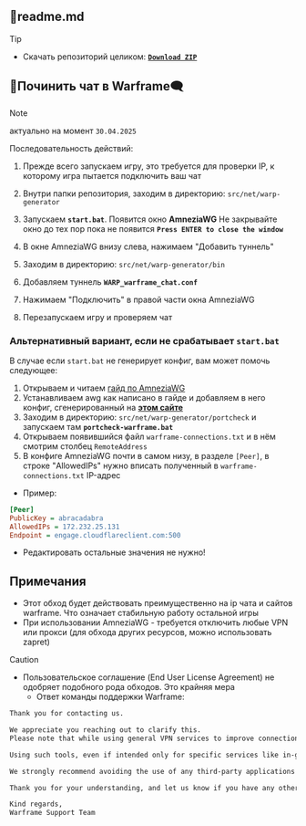 ## 📕readme.md

>[!tip]
> - Скачать репозиторий целиком: [**`Download ZIP`**](https://github.com/N3M1X10/warframe-batch-tools/archive/refs/heads/master.zip)

## 💬Починить чат в Warframe🗨️
>[!note]
> актуально на момент `30.04.2025`

Последовательность действий:
1. Прежде всего запускаем игру, это требуется для проверки IP, к которому игра пытается подключить ваш чат
2. Внутри папки репозитория, заходим в директорию: `src/net/warp-generator`
3. Запускаем **`start.bat`**. Появится окно **AmneziaWG**
Не закрывайте окно до тех пор пока не появится **`Press ENTER to close the window`**

4. В окне AmneziaWG внизу слева, нажимаем "Добавить туннель"
5. Заходим в директорию: `src/net/warp-generator/bin`
6. Добавляем туннель **`WARP_warframe_chat.conf`**
7. Нажимаем "Подключить" в правой части окна AmneziaWG
8. Перезапускаем игру и проверяем чат

### Альтернативный вариант, если не срабатывает `start.bat`
В случае если `start.bat` не генерирует конфиг, вам может помочь следующее:
1. Открываем и читаем [гайд по AmneziaWG](https://docs.google.com/document/d/1DX4X7t7V4QasQJYbps5D1yNtsK7tqsouSMJH2w4AMOY)
2. Устанавливаем awg как написано в гайде и добавляем в него конфиг, сгенерированный на [**этом сайте**](https://generator-warp.vercel.app/)
3. Заходим в директорию: `src/net/warp-generator/portcheck` и запускаем там **`portcheck-warframe.bat`**
4. Открываем появившийся файл `warframe-connections.txt` и в нём смотрим столбец `RemoteAddress`
5. В конфиге AmneziaWG почти в самом низу, в разделе `[Peer]`, в строке "AllowedIPs" нужно вписать полученный в `warframe-connections.txt` IP-адрес
  - Пример: 
```ini
[Peer]
PublicKey = abracadabra
AllowedIPs = 172.232.25.131
Endpoint = engage.cloudflareclient.com:500
```
- Редактировать остальные значения не нужно!

## Примечания
- Этот обход будет действовать преимущественно на ip чата и сайтов warframe. Что означает стабильную работу остальной игры
- При использовании AmneziaWG - требуется отключить любые VPN или прокси (для обхода других ресурсов, можно использовать zapret)

>[!caution]
> - Пользовательское соглашение (End User License Agreement) не одобряет подобного рода обходов. Это крайняя мера
>   - Ответ команды поддержки Warframe:
>```txt
>Thank you for contacting us.
> 
>We appreciate you reaching out to clarify this.
>Please note that while using general VPN services to improve connection stability is allowed, modifying or redirecting Warframe’s network traffic — including through third-party tools >like AmneziaWG or similar methods — is not permitted under our Terms of Use and End User License Agreement (EULA).
> 
>Using such tools, even if intended only for specific services like in-game chat, is considered tampering with Warframe's services and can lead to account penalties, including >suspension or banning.
> 
>We strongly recommend avoiding the use of any third-party applications that alter or redirect Warframe’s network traffic to ensure the security of your account.
> 
>Thank you for your understanding, and let us know if you have any other questions!
> 
>Kind regards,
>Warframe Support Team
>```
